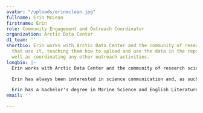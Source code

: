 ```yaml
---
avatar: "/uploads/erinmclean.jpg"
fullname: Erin McLean
firstname: Erin
role: Community Engagement and Outreach Coordinator
organization: Arctic Data Center
d1_team: ''
shortbio: Erin works with Arctic Data Center and the community of research scientists
  that use it, teaching them how to upload and use the data in the repository, as
  well as coordinating any other outreach activities.
longbio: |-
  Erin works with Arctic Data Center and the community of research scientists that use it, teaching them how to upload and use the data in the repository, as well as coordinating any other outreach activities.

  Erin has always been interested in science communication and, as such, has spent most of her career in informal science education with aquariums and after school programs, teaching K-12 students about the wonders of the ocean and inspiring the next generation of ocean stewards. More recently, she managed partnerships for Kaplan Test Prep, and she's happy to be back in science where she belongs!

  Erin has a bachelor's degree in Marine Science and English Literature from Boston University and a Master's of Science in Biological and Environmental Sciences from the University of Rhode Island. Her thesis research was on the growth response of American lobsters to simulated ocean acidification conditions.
email: ''

---
```


